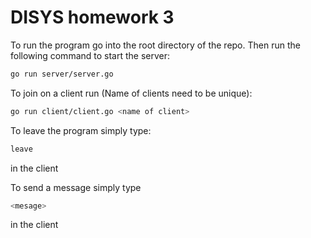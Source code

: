 # DISYS homework 3

To run the program go into the root directory of the repo.
Then run the following command to start the server:
```bash
go run server/server.go
```

To join on a client run (Name of clients need to be unique):
```bash
go run client/client.go <name of client>
```

To leave the program simply type:
```bash
leave
```
in the client

To send a message simply type
```bash
<mesage>
```
in the client
